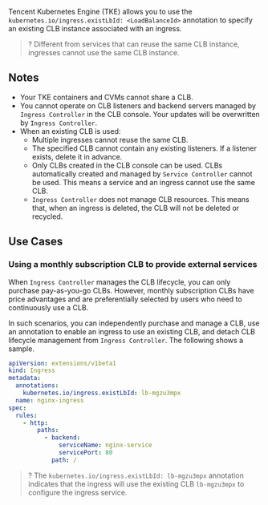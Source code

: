 Tencent Kubernetes Engine (TKE) allows you to use the `kubernetes.io/ingress.existLbId: <LoadBalanceId>` annotation to specify an existing CLB instance associated with an ingress.
>? Different from services that can reuse the same CLB instance, ingresses cannot use the same CLB instance.

## Notes
- Your TKE containers and CVMs cannot share a CLB.
- You cannot operate on CLB listeners and backend servers managed by `Ingress Controller` in the CLB console. Your updates will be overwritten by `Ingress Controller`.
- When an existing CLB is used:
  - Multiple ingresses cannot reuse the same CLB.
  - The specified CLB cannot contain any existing listeners. If a listener exists, delete it in advance.
  - Only CLBs created in the CLB console can be used. CLBs automatically created and managed by `Service Controller` cannot be used. This means a service and an ingress cannot use the same CLB.
  - `Ingress Controller` does not manage CLB resources. This means that, when an ingress is deleted, the CLB will not be deleted or recycled.

## Use Cases

### Using a monthly subscription CLB to provide external services
When `Ingress Controller` manages the CLB lifecycle, you can only purchase pay-as-you-go CLBs. However, monthly subscription CLBs have price advantages and are preferentially selected by users who need to continuously use a CLB.

In such scenarios, you can independently purchase and manage a CLB, use an annotation to enable an ingress to use an existing CLB, and detach CLB lifecycle management from `Ingress Controller`. The following shows a sample.
```yaml
apiVersion: extensions/v1beta1
kind: Ingress
metadata:
  annotations:
    kubernetes.io/ingress.existLbId: lb-mgzu3mpx
  name: nginx-ingress
spec:
  rules:
    - http:
        paths:
          - backend:
              serviceName: nginx-service
              servicePort: 80
            path: /
```
>? The `kubernetes.io/ingress.existLbId: lb-mgzu3mpx` annotation indicates that the ingress will use the existing CLB `lb-mgzu3mpx` to configure the ingress service.
